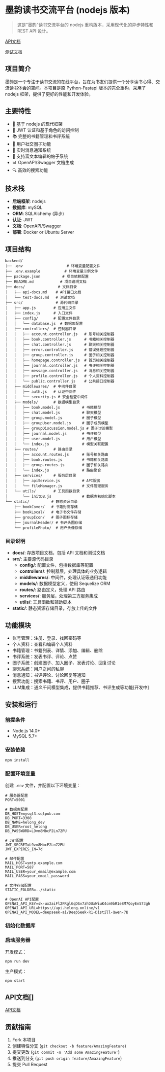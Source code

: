 # 墨韵读书交流平台 (nodejs 版本)

> 这是"墨韵"读书交流平台的 nodejs 重构版本，采用现代化的异步特性和 REST API 设计。

[API文档](./docs/api-docs.md)

[测试文档](./docs/test-docs.md)

## 项目简介

墨韵是一个专注于读书交流的在线平台，旨在为书友们提供一个分享读书心得、交流读书体会的空间。本项目是原 Python-Fastapi 版本的完全重构，采用了 nodejs 框架，提供了更好的性能和开发体验。

## 主要特性

- 🚀 基于 nodejs 的现代框架
- 🔐 JWT 认证和基于角色的访问控制
- 📚 完整的书籍管理和书评系统
- 👥 用户社交圈子功能
- 💬 实时消息通知系统
- 📝 支持富文本编辑的帖子系统
- 📊 OpenAPI/Swagger 文档生成
- 🔍 高效的搜索功能

## 技术栈

- **后端框架**: nodejs
- **数据库**: mySQL
- **ORM**: SQLAlchemy (异步)
- **认证**: JWT
- **文档**: OpenAPI/Swagger
- **部署**: Docker or Ubuntu Server

## 项目结构

```
backend/
├── .env                    # 环境变量配置文件
├── .env.example           # 环境变量示例文件
├── package.json          # 项目依赖配置
├── README.md            # 项目说明文档
├── docs/               # 文档目录
│   ├── api-docs.md    # API接口文档
│   └── test-docs.md   # 测试文档
├── src/               # 源代码目录
│   ├── app.js        # 应用主文件
│   ├── index.js      # 入口文件
│   ├── config/       # 配置文件目录
│   │   └── database.js  # 数据库配置
│   ├── controllers/  # 控制器目录
│   │   ├── account.controller.js   # 账号相关控制器
│   │   ├── book.controller.js      # 书籍相关控制器
│   │   ├── chat.controller.js      # 聊天相关控制器
│   │   ├── error.controller.js     # 错误处理控制器
│   │   ├── group.controller.js     # 圈子相关控制器
│   │   ├── homepage.controller.js  # 首页相关控制器
│   │   ├── journal.controller.js   # 书评相关控制器
│   │   ├── message.controller.js   # 消息相关控制器
│   │   ├── profile.controller.js   # 个人资料控制器
│   │   └── public.controller.js    # 公共接口控制器
│   ├── middlewares/  # 中间件目录
│   │   ├── auth.js   # 认证中间件
│   │   └── security.js # 安全检查中间件
│   ├── models/       # 数据模型目录
│   │   ├── book.model.js          # 书籍模型
│   │   ├── chat.model.js          # 聊天模型
│   │   ├── group.model.js         # 圈子模型
│   │   ├── groupUser.model.js     # 圈子成员模型
│   │   ├── groupDiscussion.model.js # 圈子讨论模型
│   │   ├── journal.model.js       # 书评模型
│   │   ├── user.model.js          # 用户模型
│   │   └── index.js               # 模型关联配置
│   ├── routes/       # 路由目录
│   │   ├── account.routes.js      # 账号相关路由
│   │   ├── book.routes.js         # 书籍相关路由
│   │   ├── group.routes.js        # 圈子相关路由
│   │   └── index.js               # 路由聚合
│   ├── services/     # 服务层目录
│   │   ├── apiService.js          # API服务
│   │   └── fileManager.js         # 文件管理服务
│   └── utils/        # 工具函数目录
│       └── initDB.js              # 数据库初始化脚本
└── static/          # 静态资源目录
    ├── bookCover/   # 书籍封面存储
    ├── bookLocal/   # 电子书文件存储
    ├── groupIcon/   # 圈子图标存储
    ├── journalHeader/ # 书评头图存储
    └── profilePhoto/  # 用户头像存储
```

### 目录说明

- **docs/**: 存放项目文档，包括 API 文档和测试文档
- **src/**: 主要源代码目录
  - **config/**: 配置文件，包括数据库等配置
  - **controllers/**: 控制器层，处理具体的业务逻辑
  - **middlewares/**: 中间件，处理认证等通用功能
  - **models/**: 数据模型定义，使用 Sequelize ORM
  - **routes/**: 路由定义，处理 API 路由
  - **services/**: 服务层，处理第三方服务集成
  - **utils/**: 工具函数和辅助脚本
- **static/**: 静态资源存储目录，存放上传的文件

## 功能模块

- 账号管理：注册、登录、找回密码等
- 个人资料：查看和编辑个人资料
- 书籍管理：书籍列表、详情、添加、编辑、删除
- 书评系统：发表书评、评论、点赞
- 圈子系统：创建圈子、加入圈子、发表讨论、回复讨论
- 聊天系统：用户之间的私聊
- 消息通知：书评评论、讨论回复等通知
- 搜索功能：搜索书籍、书评、用户、圈子
- LLM集成：通义千问模型集成，提供书籍推荐、书评生成等功能[开发中]

## 安装和运行

### 前提条件

- Node.js 14.0+
- MySQL 5.7+

### 安装依赖

```bash
npm install
```

### 配置环境变量

创建 `.env` 文件，并配置以下环境变量：

```
# 服务器配置
PORT=5001

# 数据库配置
DB_HOST=mysql3.sqlpub.com
DB_PORT=3308
DB_NAME=helong_dev
DB_USER=root_helong
DB_PASSWORD=L9vm8MbcP2Ln72PU

# JWT配置
JWT_SECRET=L9vm8MbcP2Ln72PU
JWT_EXPIRES_IN=7d

# 邮件配置
MAIL_HOST=smtp.example.com
MAIL_PORT=587
MAIL_USER=your_email@example.com
MAIL_PASS=your_email_password

# 文件存储配置
STATIC_FOLDER=../static

# OpenAI API配置
OPENAI_API_KEY=sk-ux2aiFl2FRglGqDSv7zhDUxWiuK4cm9bR1e8M7QoyEnS73gh
OPENAI_API_URL=https://api.helong.online/v1
OPENAI_API_MODEL=deepseek-ai/DeepSeek-R1-Distill-Qwen-7B

```

### 初始化数据库


### 启动服务器

开发模式：

```bash
npm run dev
```

生产模式：

```bash
npm start
```

## API文档[]

[API文档](./docs/api-docs.md)

## 贡献指南

1. Fork 本项目
2. 创建特性分支 (`git checkout -b feature/AmazingFeature`)
3. 提交更改 (`git commit -m 'Add some AmazingFeature'`)
4. 推送到分支 (`git push origin feature/AmazingFeature`)
5. 提交 Pull Request


